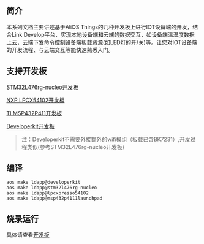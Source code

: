 
## 简介
本系列文档主要讲述基于AliOS Things的几种开发板上进行IOT设备端的开发，结合Link Develop平台，实现本地设备端和云端的数据交互，如设备端温湿度数据上云，云端下发命令控制设备端板载资源(如LED灯的开/关)等。让您对IOT设备端的开发流程、与云端交互等能快速熟悉入门。

## 支持开发板

[STM32L476rg-nucleo开发板](docs/dev-stm32l476-guide.md)

[NXP LPCX54102开发板](docs/dev-nxp54102-guide.md)

[TI MSP432P411开发板](docs/dev-timsp432p411-guide.md)

[Developerkit开发板](http://aliosthings.io/#/developerkit)

>注：Developerkit不需要外接额外的wifi模组（板载已含BK7231）,开发过程类似(参考STM32L476rg-nucleo开发板)

## 编译
```
aos make ldapp@developerkit
aos make ldapp@stm32l476rg-nucleo
aos make ldapp@lpcxpresso54102
aos make ldapp@msp432p4111launchpad
```

## 烧录运行
具体请查看[开发板](#支持开发板)
